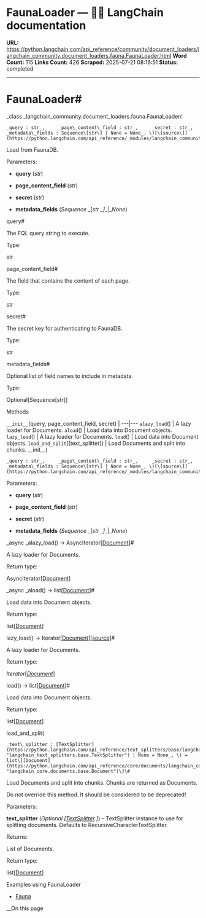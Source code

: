 # FaunaLoader — 🦜🔗 LangChain  documentation

**URL:** https://python.langchain.com/api_reference/community/document_loaders/langchain_community.document_loaders.fauna.FaunaLoader.html
**Word Count:** 115
**Links Count:** 426
**Scraped:** 2025-07-21 08:16:51
**Status:** completed

---

# FaunaLoader\#

_class _langchain\_community.document\_loaders.fauna.FaunaLoader\(

    _query : str_,     _page\_content\_field : str_,     _secret : str_,     _metadata\_fields : Sequence\[str\] | None = None_, \)[\[source\]](https://python.langchain.com/api_reference/_modules/langchain_community/document_loaders/fauna.html#FaunaLoader)\#     

Load from FaunaDB.

Parameters:     

  * **query** \(_str_\)

  * **page\_content\_field** \(_str_\)

  * **secret** \(_str_\)

  * **metadata\_fields** \(_Sequence_ _\[__str_ _\]__|__None_\)

query\#     

The FQL query string to execute.

Type:     

str

page\_content\_field\#     

The field that contains the content of each page.

Type:     

str

secret\#     

The secret key for authenticating to FaunaDB.

Type:     

str

metadata\_fields\#     

Optional list of field names to include in metadata.

Type:     

Optional\[Sequence\[str\]\]

Methods

`__init__`\(query, page\_content\_field, secret\) |    ---|---   `alazy_load`\(\) | A lazy loader for Documents.   `aload`\(\) | Load data into Document objects.   `lazy_load`\(\) | A lazy loader for Documents.   `load`\(\) | Load data into Document objects.   `load_and_split`\(\[text\_splitter\]\) | Load Documents and split into chunks.      \_\_init\_\_\(

    _query : str_,     _page\_content\_field : str_,     _secret : str_,     _metadata\_fields : Sequence\[str\] | None = None_, \)[\[source\]](https://python.langchain.com/api_reference/_modules/langchain_community/document_loaders/fauna.html#FaunaLoader.__init__)\#     

Parameters:     

  * **query** \(_str_\)

  * **page\_content\_field** \(_str_\)

  * **secret** \(_str_\)

  * **metadata\_fields** \(_Sequence_ _\[__str_ _\]__|__None_\)

_async _alazy\_load\(\) → AsyncIterator\[[Document](https://python.langchain.com/api_reference/core/documents/langchain_core.documents.base.Document.html#langchain_core.documents.base.Document "langchain_core.documents.base.Document")\]\#     

A lazy loader for Documents.

Return type:     

AsyncIterator\[[Document](https://python.langchain.com/api_reference/core/documents/langchain_core.documents.base.Document.html#langchain_core.documents.base.Document "langchain_core.documents.base.Document")\]

_async _aload\(\) → list\[[Document](https://python.langchain.com/api_reference/core/documents/langchain_core.documents.base.Document.html#langchain_core.documents.base.Document "langchain_core.documents.base.Document")\]\#     

Load data into Document objects.

Return type:     

list\[[Document](https://python.langchain.com/api_reference/core/documents/langchain_core.documents.base.Document.html#langchain_core.documents.base.Document "langchain_core.documents.base.Document")\]

lazy\_load\(\) → Iterator\[[Document](https://python.langchain.com/api_reference/core/documents/langchain_core.documents.base.Document.html#langchain_core.documents.base.Document "langchain_core.documents.base.Document")\][\[source\]](https://python.langchain.com/api_reference/_modules/langchain_community/document_loaders/fauna.html#FaunaLoader.lazy_load)\#     

A lazy loader for Documents.

Return type:     

_Iterator_\[[_Document_](https://python.langchain.com/api_reference/core/documents/langchain_core.documents.base.Document.html#langchain_core.documents.base.Document "langchain_core.documents.base.Document")\]

load\(\) → list\[[Document](https://python.langchain.com/api_reference/core/documents/langchain_core.documents.base.Document.html#langchain_core.documents.base.Document "langchain_core.documents.base.Document")\]\#     

Load data into Document objects.

Return type:     

list\[[Document](https://python.langchain.com/api_reference/core/documents/langchain_core.documents.base.Document.html#langchain_core.documents.base.Document "langchain_core.documents.base.Document")\]

load\_and\_split\(

    _text\_splitter : [TextSplitter](https://python.langchain.com/api_reference/text_splitters/base/langchain_text_splitters.base.TextSplitter.html#langchain_text_splitters.base.TextSplitter "langchain_text_splitters.base.TextSplitter") | None = None_, \) → list\[[Document](https://python.langchain.com/api_reference/core/documents/langchain_core.documents.base.Document.html#langchain_core.documents.base.Document "langchain_core.documents.base.Document")\]\#     

Load Documents and split into chunks. Chunks are returned as Documents.

Do not override this method. It should be considered to be deprecated\!

Parameters:     

**text\_splitter** \(_Optional_ _\[_[_TextSplitter_](https://python.langchain.com/api_reference/text_splitters/base/langchain_text_splitters.base.TextSplitter.html#langchain_text_splitters.base.TextSplitter "langchain_text_splitters.base.TextSplitter") _\]_\) – TextSplitter instance to use for splitting documents. Defaults to RecursiveCharacterTextSplitter.

Returns:     

List of Documents.

Return type:     

list\[[Document](https://python.langchain.com/api_reference/core/documents/langchain_core.documents.base.Document.html#langchain_core.documents.base.Document "langchain_core.documents.base.Document")\]

Examples using FaunaLoader

  * [Fauna](https://python.langchain.com/docs/integrations/document_loaders/fauna/)

__On this page